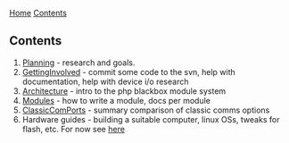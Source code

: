 [Home](http://code.google.com/p/theblackboxproject/)
[Contents](Documentation.md)

## Contents ##

  1. [Planning](Planning.md) - research and goals.
  1. [GettingInvolved](GettingInvolved.md) - commit some code to the svn, help with documentation, help with device i/o research
  1. [Architecture](Architecture.md) - intro to the php blackbox module system
  1. [Modules](Modules.md) - how to write a module, docs per module
  1. [ClassicComPorts](ClassicComPorts.md) - summary comparison of classic comms options
  1. Hardware guides - building a suitable computer, linux OSs, tweaks for flash, etc. For now see [here](http://zoneblue.org/cms/page.php?view=cubieboard-and-debian)